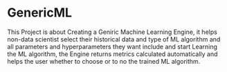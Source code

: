 # GenericML


This Project is about Creating a Geniric Machine Learning Engine, it helps non-data scientist select their 
historical data and type of ML algorithm and all parameters and hyperparameters they want include and start 
Learning the ML algorithm, the Engine returns metrics calculated automatically and helps the user whether to choose or to no the trained ML algorithm.